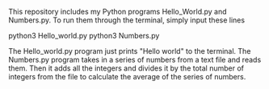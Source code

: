 This repository includes my Python programs Hello_World.py and Numbers.py. To run them through the terminal, simply input these lines 

python3 Hello_world.py 
python3 Numbers.py

The Hello_world.py program just prints "Hello world" to the terminal.
The Numbers.py program takes in a series of numbers from a text file and reads them. Then it adds all the integers and divides it
by the total number of integers from the file to calculate the average of the series of numbers. 
